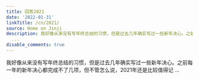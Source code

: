 ```yaml
---
title: 回答2021
date: '2022-01-31'
linkTitle: /cn/2021/
source: Home on Jinji
description: 我好像从来没有写年终总结的习惯，但是过去几年确实写过一些新年决心。之前每一年的新年决心都完成不了几项，但不管怎么说，2021年还是比较值得记
  ...
disable_comments: true
---
```

我好像从来没有写年终总结的习惯，但是过去几年确实写过一些新年决心。之前每一年的新年决心都完成不了几项，但不管怎么说，2021年还是比较值得记 ...